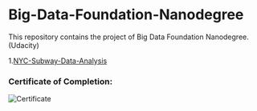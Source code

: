 # Big-Data-Foundation-Nanodegree
This repository contains the project of Big Data Foundation Nanodegree. (Udacity)

1.[NYC-Subway-Data-Analysis](https://github.com/.png)

### Certificate of Completion:
![Certificate](https://github.com/.png)
